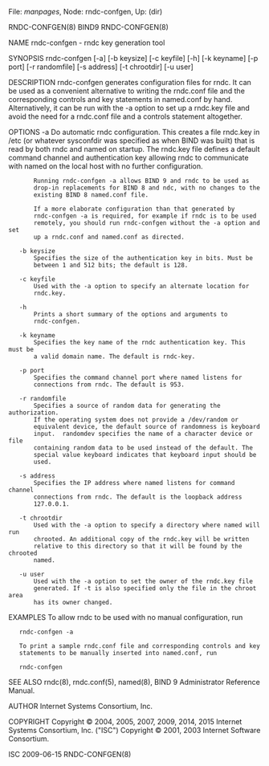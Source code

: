 File: *manpages*,  Node: rndc-confgen,  Up: (dir)

RNDC-CONFGEN(8)                      BIND9                     RNDC-CONFGEN(8)



NAME
       rndc-confgen - rndc key generation tool

SYNOPSIS
       rndc-confgen [-a] [-b keysize] [-c keyfile] [-h] [-k keyname] [-p port]
                    [-r randomfile] [-s address] [-t chrootdir] [-u user]

DESCRIPTION
       rndc-confgen generates configuration files for rndc. It can be used as
       a convenient alternative to writing the rndc.conf file and the
       corresponding controls and key statements in named.conf by hand.
       Alternatively, it can be run with the -a option to set up a rndc.key
       file and avoid the need for a rndc.conf file and a controls statement
       altogether.

OPTIONS
       -a
           Do automatic rndc configuration. This creates a file rndc.key in
           /etc (or whatever sysconfdir was specified as when BIND was built)
           that is read by both rndc and named on startup. The rndc.key file
           defines a default command channel and authentication key allowing
           rndc to communicate with named on the local host with no further
           configuration.

           Running rndc-confgen -a allows BIND 9 and rndc to be used as
           drop-in replacements for BIND 8 and ndc, with no changes to the
           existing BIND 8 named.conf file.

           If a more elaborate configuration than that generated by
           rndc-confgen -a is required, for example if rndc is to be used
           remotely, you should run rndc-confgen without the -a option and set
           up a rndc.conf and named.conf as directed.

       -b keysize
           Specifies the size of the authentication key in bits. Must be
           between 1 and 512 bits; the default is 128.

       -c keyfile
           Used with the -a option to specify an alternate location for
           rndc.key.

       -h
           Prints a short summary of the options and arguments to
           rndc-confgen.

       -k keyname
           Specifies the key name of the rndc authentication key. This must be
           a valid domain name. The default is rndc-key.

       -p port
           Specifies the command channel port where named listens for
           connections from rndc. The default is 953.

       -r randomfile
           Specifies a source of random data for generating the authorization.
           If the operating system does not provide a /dev/random or
           equivalent device, the default source of randomness is keyboard
           input.  randomdev specifies the name of a character device or file
           containing random data to be used instead of the default. The
           special value keyboard indicates that keyboard input should be
           used.

       -s address
           Specifies the IP address where named listens for command channel
           connections from rndc. The default is the loopback address
           127.0.0.1.

       -t chrootdir
           Used with the -a option to specify a directory where named will run
           chrooted. An additional copy of the rndc.key will be written
           relative to this directory so that it will be found by the chrooted
           named.

       -u user
           Used with the -a option to set the owner of the rndc.key file
           generated. If -t is also specified only the file in the chroot area
           has its owner changed.

EXAMPLES
       To allow rndc to be used with no manual configuration, run

       rndc-confgen -a

       To print a sample rndc.conf file and corresponding controls and key
       statements to be manually inserted into named.conf, run

       rndc-confgen

SEE ALSO
       rndc(8), rndc.conf(5), named(8), BIND 9 Administrator Reference Manual.

AUTHOR
       Internet Systems Consortium, Inc.

COPYRIGHT
       Copyright © 2004, 2005, 2007, 2009, 2014, 2015 Internet Systems
       Consortium, Inc. ("ISC")
       Copyright © 2001, 2003 Internet Software Consortium.



ISC                               2009-06-15                   RNDC-CONFGEN(8)
